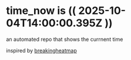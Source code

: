 # time_now is (( 2025-10-04T14:00:00.395Z ))

an automated repo that shows the currnent time

inspired by [breakingheatmap](https://github.com/breakingheatmap/breakingheatmap)